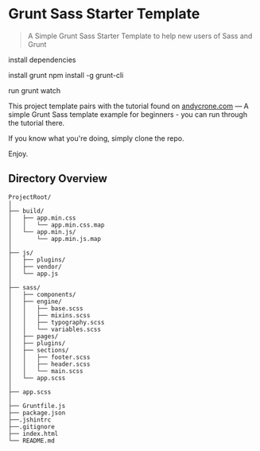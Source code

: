 # Grunt Sass Starter Template
> A Simple Grunt Sass Starter Template to help new users of Sass and Grunt

install dependencies

install grunt
npm install -g grunt-cli

run
grunt watch

This project template pairs with the tutorial found on [andycrone.com](https://andycrone.com/articles/code-snippets/simple-gruntfile-sass-starter-example/) — A simple Grunt Sass template example for beginners - you can run through the tutorial there.

If you know what you're doing, simply clone the repo.

Enjoy.

## Directory Overview
```
ProjectRoot/
│
├── build/
│   ├── app.min.css
│   │   └── app.min.css.map
│   └── app.min.js/
│       └── app.min.js.map
│
├── js/
│   ├── plugins/
│   ├── vendor/
│   └── app.js
│
├── sass/
│   ├── components/
│   ├── engine/
│   │   ├── base.scss
│   │   ├── mixins.scss
│   │   ├── typography.scss
│   │   └── variables.scss
│   ├── pages/
│   ├── plugins/
│   ├── sections/
│   │   ├── footer.scss
│   │   ├── header.scss
│   │   └── main.scss
│   └── app.scss
│
├── app.scss
│
├── Gruntfile.js
├── package.json
├──.jshintrc
├──.gitignore
├── index.html
└── README.md
```

